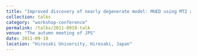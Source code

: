 ```yaml
---
title: "Improved discovery of nearly degenerate model: MUED using MT2 at the LHC"
collection: talks
category: "workshop-conference"
permalink: /talks/2011-0919-talk
venue: "The autumn meeting of JPS"
date: 2011-09-19
location: "Hirosaki University, Hirosaki, Japan"
---
```




